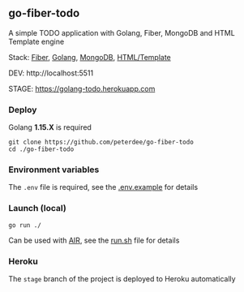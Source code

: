 ## go-fiber-todo

A simple TODO application with Golang, Fiber, MongoDB and HTML Template engine

Stack: [Fiber](https://gofiber.io/), [Golang](https://golang.org/), [MongoDB](https://www.mongodb.com/), [HTML/Template](https://golang.org/pkg/html/template/)

DEV: http://localhost:5511

STAGE: https://golang-todo.herokuapp.com

### Deploy

Golang **1.15.X** is required

```shell script
git clone https://github.com/peterdee/go-fiber-todo
cd ./go-fiber-todo
```

### Environment variables

The `.env` file is required, see the [.env.example](.env.example) for details

### Launch (local)

```shell script
go run ./
```

Can be used with [AIR](https://github.com/cosmtrek/air), see the [run.sh](run.sh) file for details

### Heroku

The `stage` branch of the project is deployed to Heroku automatically

